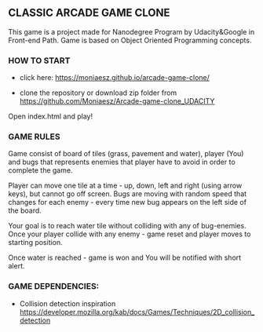 ## CLASSIC ARCADE GAME CLONE

This game is a project made for Nanodegree Program by Udacity&Google in Front-end Path.
Game is based on Object Oriented Programming concepts. 

### HOW TO START

* click here: https://moniaesz.github.io/arcade-game-clone/

* clone the repository or download zip folder from https://github.com/Moniaesz/Arcade-game-clone_UDACITY

Open index.html and play!

### GAME RULES

Game consist of board of tiles (grass, pavement and water), player (You) and bugs that represents enemies that player have to avoid in order to complete the game. 

Player can move one tile at a time - up, down, left and right (using arrow keys), but cannot go off screen. Bugs are moving with random speed that changes for each enemy - every time new bug appears on the left side of the board.

Your goal is to reach water tile without colliding with any of bug-enemies. Once your player collide with any enemy - game reset and player moves to starting position.

Once water is reached - game is won and You will be notified with short alert.


### GAME DEPENDENCIES:

* Collision detection inspiration https://developer.mozilla.org/kab/docs/Games/Techniques/2D_collision_detection
